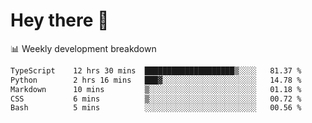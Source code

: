 # Hey there 👋

📊 Weekly development breakdown
<!--START_SECTION:waka-->

```txt
TypeScript    12 hrs 30 mins  ████████████████████▒░░░░   81.37 %
Python        2 hrs 16 mins   ███▓░░░░░░░░░░░░░░░░░░░░░   14.78 %
Markdown      10 mins         ▒░░░░░░░░░░░░░░░░░░░░░░░░   01.18 %
CSS           6 mins          ▒░░░░░░░░░░░░░░░░░░░░░░░░   00.72 %
Bash          5 mins          ░░░░░░░░░░░░░░░░░░░░░░░░░   00.56 %
```

<!--END_SECTION:waka-->
